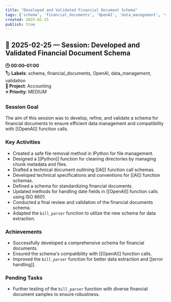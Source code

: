 ```yaml
---
title: "Developed and Validated Financial Document Schema"
tags: ['schema', 'financial_documents', 'OpenAI', 'data_management', 'validation']
created: 2025-02-25
publish: true
---
```


## 📅 2025-02-25 — Session: Developed and Validated Financial Document Schema

**🕒 00:00–01:00**  
**🏷️ Labels**: schema, financial_documents, OpenAI, data_management, validation  
**📂 Project**: Accounting  
**⭐ Priority**: MEDIUM  


### Session Goal
The aim of this session was to develop, refine, and validate a schema for financial documents to ensure efficient data management and compatibility with [[OpenAI]] function calls.

### Key Activities
- Created a safe file removal method in IPython for file management.
- Designed a [[Python]] function for cleaning directories by managing chunk metadata and files.
- Drafted a technical document outlining [[AI]] function call schemas.
- Developed technical specifications and conventions for [[AI]] function schemas.
- Defined a schema for standardizing financial documents.
- Updated methods for handling date fields in [[OpenAI]] function calls using ISO 8601.
- Conducted a final review and validation of the financial documents schema.
- Adapted the `bill_parser` function to utilize the new schema for data extraction.

### Achievements
- Successfully developed a comprehensive schema for financial documents.
- Ensured the schema's compatibility with [[OpenAI]] function calls.
- Improved the `bill_parser` function for better data extraction and [[error handling]].

### Pending Tasks
- Further testing of the `bill_parser` function with diverse financial document samples to ensure robustness.
